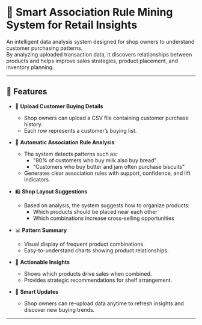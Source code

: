 # 🛒 Smart Association Rule Mining System for Retail Insights

An intelligent data analysis system designed for shop owners to understand customer purchasing patterns.  
By analyzing uploaded transaction data, it discovers relationships between products and helps improve sales strategies, product placement, and inventory planning.

---

## 🚀 Features

- 📂 **Upload Customer Buying Details**
  - Shop owners can upload a CSV file containing customer purchase history.
  - Each row represents a customer’s buying list.

- 🧠 **Automatic Association Rule Analysis**
  - The system detects patterns such as:
    - "80% of customers who buy milk also buy bread"
    - "Customers who buy butter and jam often purchase biscuits"
  - Generates clear association rules with support, confidence, and lift indicators.

- 🛍️ **Shop Layout Suggestions**
  - Based on analysis, the system suggests how to organize products:
    - Which products should be placed near each other
    - Which combinations increase cross-selling opportunities

- 📊 **Pattern Summary**
  - Visual display of frequent product combinations.
  - Easy-to-understand charts showing product relationships.

- 💬 **Actionable Insights**
  - Shows which products drive sales when combined.
  - Provides strategic recommendations for shelf arrangement.

- 🔄 **Smart Updates**
  - Shop owners can re-upload data anytime to refresh insights and discover new buying trends.

---

